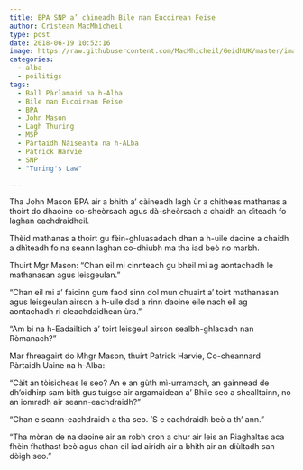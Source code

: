 ```yaml
---
title: BPA SNP a’ càineadh Bile nan Eucoirean Feise
author: Crìstean MacMhìcheil
type: post
date: 2018-06-19 10:52:16
image: https://raw.githubusercontent.com/MacMhicheil/GeidhUK/master/images/2018-06-19-bpa-snp-a-caineadh-bile-nan-eucoirean-feise.jpg
categories:
  - alba
  - poilitigs
tags:
  - Ball Pàrlamaid na h-Alba
  - Bile nan Eucoirean Feise
  - BPA
  - John Mason
  - Lagh Thuring
  - MSP
  - Pàrtaidh Nàiseanta na h-ALba
  - Patrick Harvie
  - SNP
  - "Turing's Law"

---
```

Tha John Mason BPA air a bhith a’ càineadh lagh ùr a chitheas mathanas a thoirt do dhaoine co-sheòrsach agus dà-sheòrsach a chaidh an dìteadh fo laghan eachdraidheil.

<!--more-->

Thèid mathanas a thoirt gu fèin-ghluasadach dhan a h-uile daoine a chaidh a dhìteadh fo na seann laghan co-dhiubh ma tha iad beò no marbh.

Thuirt Mgr Mason: “Chan eil mi cinnteach gu bheil mi ag aontachadh le mathanasan agus leisgeulan.”

“Chan eil mi a’ faicinn gum faod sinn dol mun chuairt a’ toirt mathanasan agus leisgeulan airson a h-uile dad a rinn daoine eile nach eil ag aontachadh ri cleachdaidhean ùra.”

“Am bi na h-Eadailtich a’ toirt leisgeul airson sealbh-ghlacadh nan Ròmanach?”

Mar fhreagairt do Mhgr Mason, thuirt Patrick Harvie, Co-cheannard Pàrtaidh Uaine na h-Alba:

“Càit an tòisicheas le seo? An e an gùth mì-urramach, an gainnead de dh’oidhirp sam bith gus tuigse air argamaidean a’ Bhile seo a shealltainn, no an iomradh air seann-eachdraidh?”

“Chan e seann-eachdraidh a tha seo. ’S e eachdraidh beò a th’ ann.”

“Tha mòran de na daoine air an robh cron a chur air leis an Riaghaltas aca fhèin fhathast beò agus chan eil iad airidh air a bhith air an diùltadh san dòigh seo.”
